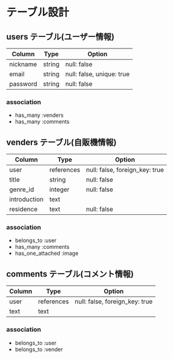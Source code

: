 # テーブル設計

## users テーブル(ユーザー情報)

| Column        | Type    | Option
|---------------|---------|---------------
| nickname      | string  | null: false
| email         | string  | null: false, unique: true
| password      | string  | null: false

### association
- has_many :venders
- has_many :comments

## venders テーブル(自販機情報)

| Column       | Type       |  Option
|--------------|------------|-----------
| user         | references | null: false, foreign_key: true
| title        | string     | null: false
| genre_id     | integer    | null: false
| introduction | text       | 
| residence    | text       | null: false

### association
- belongs_to :user
- has_many :comments
- has_one_attached :image

## comments テーブル(コメント情報)

| Column |  Type      |  Option 
|--------|------------|-------------------------------
| user   | references | null: false, foreign_key: true
| text   | text       | 

### association
- belongs_to :user
- belongs_to :vender